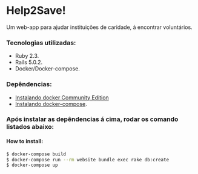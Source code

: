 # Help2Save!

Um web-app para ajudar instituições de caridade, á encontrar voluntários.

### Tecnologias utilizadas:
  - Ruby 2.3.
  - Rails 5.0.2.
  - Docker/Docker-compose.

### Depêndencias:

 - [Instalando docker Community Edition ](https://docs.docker.com/engine/installation/)
 - [Instalando docker-compose](https://www.digitalocean.com/community/tutorials/how-to-install-docker-compose-on-ubuntu-16-04).

### Após instalar as depêndencias á cima, rodar os comando listados abaixo:

#### How to install:

```sh
$ docker-compose build
$ docker-compose run --rm website bundle exec rake db:create
$ docker-compose up
```
